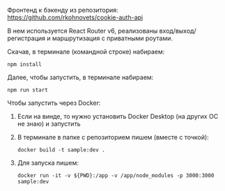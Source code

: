 Фронтенд к бэкенду из репозитория: https://github.com/rkohnovets/cookie-auth-api

В нем используется React Router v6, реализованы вход/выход/регистрация и маршрутизация с приватными роутами.

Скачав, в терминале (командной строке) набираем: 
    
    npm install
    
Далее, чтобы запустить, в терминале набираем: 
    
    npm run start
    
Чтобы запустить через Docker:
  1) Если на винде, то нужно установить Docker Desktop (на других ОС не знаю) и запустить
  2) В терминале в папке с репозиторием пишем (вместе с точкой):
     
     ```
     docker build -t sample:dev .
     ```
     
  3) Для запуска пишем:
     
     ```
     docker run -it -v ${PWD}:/app -v /app/node_modules -p 3000:3000 sample:dev
     ```
     
